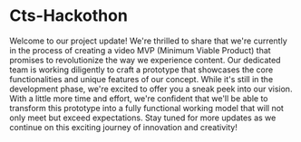 # Cts-Hackothon

Welcome to our project update! We're thrilled to share that we're currently in the process of creating a video MVP (Minimum Viable Product) that promises to revolutionize the way we experience content. Our dedicated team is working diligently to craft a prototype that showcases the core functionalities and unique features of our concept. While it's still in the development phase, we're excited to offer you a sneak peek into our vision. With a little more time and effort, we're confident that we'll be able to transform this prototype into a fully functional working model that will not only meet but exceed expectations. Stay tuned for more updates as we continue on this exciting journey of innovation and creativity!


